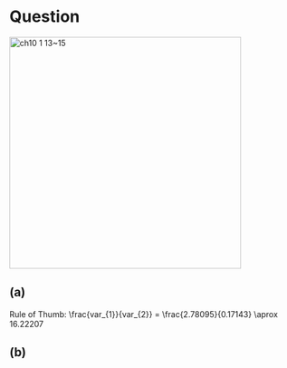 # Question
<img width="409" alt="ch10 1 13~15" src="https://github.com/user-attachments/assets/37d082ad-9612-4f11-84f6-7e6854190ae8"/>

## (a)
Rule of Thumb: \frac{var_{1}}{var_{2}} = \frac{2.78095}{0.17143} \aprox 16.22207


## (b)
